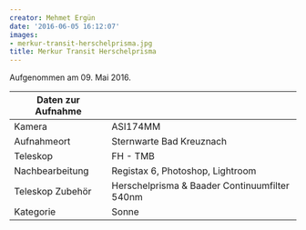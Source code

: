 ```yaml
---
creator: Mehmet Ergün
date: '2016-06-05 16:12:07'
images:
- merkur-transit-herschelprisma.jpg
title: Merkur Transit Herschelprisma
---
```

Aufgenommen am 09. Mai 2016.

| Daten zur Aufnahme | |
| - | - |
| Kamera | ASI174MM |
| Aufnahmeort | Sternwarte Bad Kreuznach |
| Teleskop | FH - TMB | 203/1800 | f/8,9 |
| Nachbearbeitung | Registax 6, Photoshop, Lightroom |
| Teleskop Zubehör | Herschelprisma & Baader Continuumfilter 540nm |
| Kategorie | Sonne |
